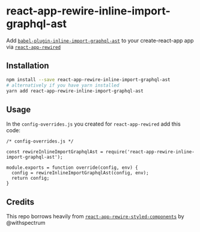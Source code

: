 # react-app-rewire-inline-import-graphql-ast
Add [`babel-plugin-inline-import-graphql-ast`](https://github.com/detrohutt/babel-plugin-inline-import-graphql-ast) to your create-react-app app via [`react-app-rewired`](https://github.com/timarney/react-app-rewired)

## Installation

```sh
npm install --save react-app-rewire-inline-import-graphql-ast
# alternatively if you have yarn installed
yarn add react-app-rewire-inline-import-graphql-ast
```

## Usage

In the `config-overrides.js` you created for `react-app-rewired` add this code:

```JS
/* config-overrides.js */

const rewireInlineImportGraphqlAst = require('react-app-rewire-inline-import-graphql-ast');

module.exports = function override(config, env) {
  config = rewireInlineImportGraphqlAst(config, env);
  return config;
}
```

## Credits

This repo borrows heavily from [`react-app-rewire-styled-components`](https://github.com/withspectrum/react-app-rewire-styled-components) by @withspectrum
